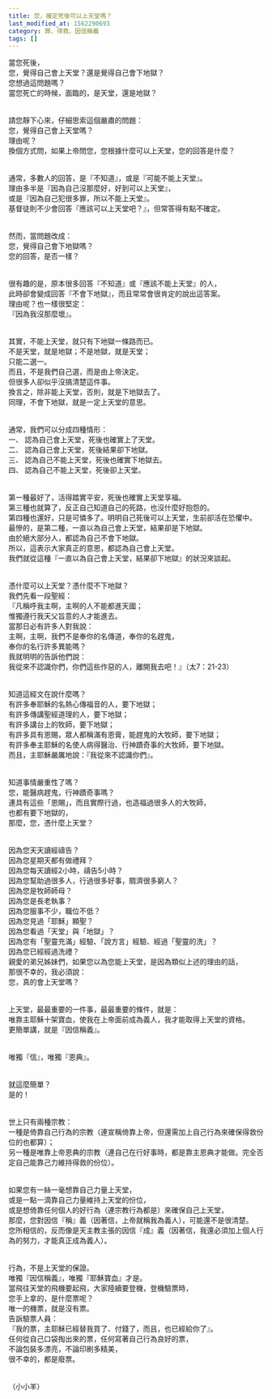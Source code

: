 ```yaml
---
title: 您，確定死後可以上天堂嗎？
last_modified_at: 1562290693
category: 罪、得救、因信稱義
tags: []
---
```


<div>當您死後，</div>

<div>您，覺得自己會上天堂？還是覺得自己會下地獄？</div>

<div>您想過這問題嗎？</div>

<div>當您死亡的時候，面臨的，是天堂，還是地獄？</div>

<div>&nbsp;</div>

<div>&nbsp;</div>

<div>請您靜下心來，仔細思索這個嚴肅的問題：</div>

<div>您，覺得自己會上天堂嗎？</div>

<div>理由呢？</div>

<div>換個方式問，如果上帝問您，您根據什麼可以上天堂，您的回答是什麼？</div>

<div>&nbsp;</div>

<div>&nbsp;</div>

<div>通常，多數人的回答，是『不知道』，或是『可能不能上天堂』。</div>

<div>理由多半是『因為自己沒那麼好，好到可以上天堂』，</div>

<div>或是『因為自己犯很多罪，所以不能上天堂』。</div>

<div>基督徒則不少會回答『應該可以上天堂吧？』，但常答得有點不確定。</div>

<div>&nbsp;</div>

<div>&nbsp;</div>

<div>然而，當問題改成：</div>

<div>您，覺得自己會下地獄嗎？</div>

<div>您的回答，是否一樣？</div>

<div>&nbsp;</div>

<div>&nbsp;</div>

<div>很有趣的是，原本很多回答『不知道』或『應該不能上天堂』的人，</div>

<div>此時卻會變成回答『不會下地獄』，而且常常會很肯定的說出這答案。</div>

<div>理由呢？也一樣很堅定：</div>

<div>『因為我沒那麼壞』。</div>

<div>&nbsp;</div>

<div>&nbsp;</div>

<div>其實，不能上天堂，就只有下地獄一條路而已。</div>

<div>不是天堂，就是地獄；不是地獄，就是天堂；</div>

<div>只能二選一。</div>

<div>而且，不是我們自己選，而是由上帝決定。</div>

<div>但很多人卻似乎沒搞清楚這件事。</div>

<div>換言之，除非能上天堂，否則，就是下地獄去了。</div>

<div>同理，不會下地獄，就是一定上天堂的意思。</div>

<div>&nbsp;</div>

<div>&nbsp;</div>

<div>通常，我們可以分成四種情形：</div>

<div>一、<span style="white-space:pre"> </span>認為自己會上天堂，死後也確實上了天堂。</div>

<div>二、<span style="white-space:pre"> </span>認為自己會上天堂，死後結果卻下地獄。</div>

<div>三、<span style="white-space:pre"> </span>認為自己不能上天堂，死後也確實下地獄去。</div>

<div>四、<span style="white-space:pre"> </span>認為自己不能上天堂，死後卻上天堂。</div>

<div>&nbsp;</div>

<div>&nbsp;</div>

<div>第一種最好了，活得踏實平安，死後也確實上天堂享福。</div>

<div>第三種也就算了，反正自己知道自己的死路，也沒什麼好抱怨的。</div>

<div>第四種也還好，只是可憐多了。明明自己死後可以上天堂，生前卻活在恐懼中。</div>

<div>最慘的，是第二種，一直以為自己會上天堂，結果卻是下地獄。</div>

<div>由於絕大部分人，都認為自己不會下地獄。</div>

<div>所以，這表示大家真正的意思，都認為自己會上天堂。</div>

<div>我們就從這種『一直以為自己會上天堂，結果卻下地獄』的狀況來談起。</div>

<div>&nbsp;</div>

<div>&nbsp;</div>

<div>憑什麼可以上天堂？憑什麼不下地獄？</div>

<div>我們先看一段聖經：</div>

<div>『凡稱呼我主啊，主啊的人不能都進天國；</div>

<div>惟獨遵行我天父旨意的人才能進去。</div>

<div>當那日必有許多人對我說：</div>

<div>主啊，主啊，我們不是奉你的名傳道，奉你的名趕鬼，</div>

<div>奉你的名行許多異能嗎？</div>

<div>我就明明的告訴他們說：</div>

<div>我從來不認識你們，你們這些作惡的人，離開我去吧！』（太7：21-23）</div>

<div>&nbsp;</div>

<div>&nbsp;</div>

<div>知道這經文在說什麼嗎？</div>

<div>有許多奉耶穌的名熱心傳福音的人，要下地獄；</div>

<div>有許多傳講聖經道理的人，要下地獄；</div>

<div>有許多講台上的牧師，要下地獄；</div>

<div>有許多具有恩賜，眾人都稱滿有恩膏，能趕鬼的大牧師，要下地獄；</div>

<div>有許多奉主耶穌的名使人病得醫治、行神蹟奇事的大牧師，要下地獄。</div>

<div>而且，主耶穌嚴厲地說：『我從來不認識你們』。</div>

<div>&nbsp;</div>

<div>&nbsp;</div>

<div>知道事情嚴重性了嗎？</div>

<div>您，能醫病趕鬼，行神蹟奇事嗎？</div>

<div>連具有這些「恩賜」，而且實際行過，也造福過很多人的大牧師，</div>

<div>也都有要下地獄的，</div>

<div>那麼，您，憑什麼上天堂？</div>

<div>&nbsp;</div>

<div>&nbsp;</div>

<div>因為您天天讀經禱告？</div>

<div>因為您星期天都有做禮拜？</div>

<div>因為您每天讀經2小時，禱告5小時？</div>

<div>因為您幫助過很多人，行過很多好事，賙濟很多窮人？</div>

<div>因為您是牧師師母？</div>

<div>因為您是長老執事？</div>

<div>因為您服事不少，職位不低？</div>

<div>因為您見過「耶穌」顯聖？</div>

<div>因為您看過「天堂」與「地獄」？</div>

<div>因為您有「聖靈充滿」經驗、「說方言」經驗、經過「聖靈的洗」？</div>

<div>因為您已經經過洗禮？</div>

<div>親愛的弟兄姊妹們，如果您以為您能上天堂，是因為類似上述的理由的話，</div>

<div>那很不幸的，我必須說：</div>

<div>您，真的會上天堂嗎？</div>

<div>&nbsp;</div>

<div>&nbsp;</div>

<div>上天堂，最最重要的一件事，最最重要的條件，就是：</div>

<div>唯靠主耶穌十架寶血，使我在上帝面前成為義人，我才能取得上天堂的資格。</div>

<div>更簡單講，就是『因信稱義』。</div>

<div>&nbsp;</div>

<div>&nbsp;</div>

<div>唯獨『信』，唯獨『恩典』。</div>

<div>&nbsp;</div>

<div>&nbsp;</div>

<div>就這麼簡單？</div>

<div>是的！</div>

<div>&nbsp;</div>

<div>&nbsp;</div>

<div>世上只有兩種宗教：</div>

<div>一種是倚靠自己行為的宗教（連宣稱倚靠上帝，但還需加上自己行為來確保得救份位的也都算）；</div>

<div>另一種是唯靠上帝恩典的宗教（連自己在行好事時，都是靠主恩典才能做。完全否定自己能靠己力維持得救的份位）。</div>

<div>&nbsp;</div>

<div>&nbsp;</div>

<div>如果您有一絲一毫想靠自己力量上天堂，</div>

<div>或是一點一滴靠自己力量維持上天堂的份位，</div>

<div>或是想倚靠任何個人的好行為（連宗教行為都是）來確保自己上天堂，</div>

<div>那麼，您對因信『稱』義（因著信，上帝就稱我為義人），可能還不是很清楚。</div>

<div>您所相信的，反而像是天主教主張的因信『成』義（因著信，我還必須加上個人行為的努力，才能真正成為義人）。</div>

<div>&nbsp;</div>

<div>&nbsp;</div>

<div>行為，不是上天堂的保證。</div>

<div>唯獨『因信稱義』，唯獨『耶穌寶血』才是。</div>

<div>當飛往天堂的飛機要起飛，大家陸續要登機，登機驗票時，</div>

<div>您手上拿的，是什麼票呢？</div>

<div>唯一的機票，就是沒有票。</div>

<div>告訴驗票人員：</div>

<div>『我的票，主耶穌已經替我買了、付錢了，而且，也已經給你了』。</div>

<div>任何從自己口袋掏出來的票，任何寫著自己行為良好的票，</div>

<div>不論包裝多漂亮，不論印刷多精美，</div>

<div>很不幸的，都是廢票。</div>

<div>&nbsp;</div>

<div>&nbsp;</div>

<div>（小小羊）</div>

